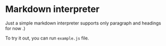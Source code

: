 # Markdown interpreter

Just a simple markdown interpreter supports only paragraph and headings for now .)

To try it out, you can run `example.js` file.
